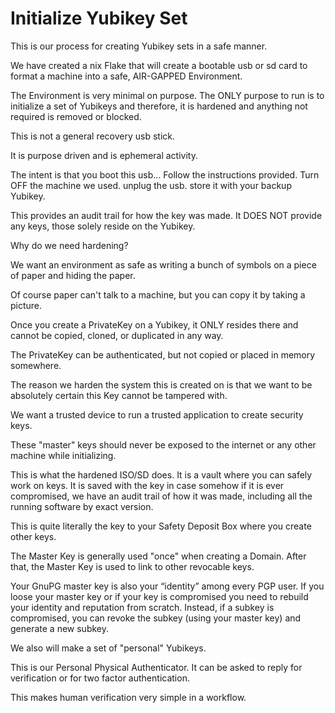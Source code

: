 # Initialize Yubikey Set
This is our process for creating Yubikey sets in a safe manner.

We have created a nix Flake that will create a bootable usb or sd card to format a machine into a safe, AIR-GAPPED Environment.

The Environment is very minimal on purpose.
The ONLY purpose to run is to initialize a set of Yubikeys and therefore, it is hardened and anything not required is removed or blocked.

This is not a general recovery usb stick.

It is purpose driven and is ephemeral activity.

The intent is that you boot this usb...
Follow the instructions provided.
Turn OFF the machine we used.
unplug the usb.
store it with your backup Yubikey.

This provides an audit trail for how the key was made.
It DOES NOT provide any keys, those solely reside on the Yubikey.

Why do we need hardening?

We want an environment as safe as writing a bunch of symbols on a piece of paper and hiding the paper.

Of course paper can't talk to a machine, but you can copy it by taking a picture.

Once you create a PrivateKey on a Yubikey, it ONLY resides there and cannot be copied, cloned, or duplicated in any way.

The PrivateKey can be authenticated, but not copied or placed in memory somewhere.

The reason we harden the system this is created on is that we want to be absolutely certain this Key cannot be tampered with.

We want a trusted device to run a trusted application to create security keys.

These "master" keys should never be exposed to the internet or any other machine while initializing.

This is what the hardened ISO/SD does. It is a vault where you can safely work on keys. It is saved with the key in case somehow if it is ever compromised, we have an audit trail of how it was made, including all the running software by exact version.

This is quite literally the key to your Safety Deposit Box where you create other keys.

The Master Key is generally used "once" when creating a Domain. After that, the Master Key is used to link to other revocable keys. 

Your GnuPG master key is also your “identity” among every PGP user. If you loose your master key or if your key is compromised you need to rebuild your identity and reputation from scratch. Instead, if a subkey is compromised, you can revoke the subkey (using your master key) and generate a new subkey.

We also will make a set of "personal" Yubikeys.

This is our Personal Physical Authenticator.
It can be asked to reply for verification or for two factor authentication.

This makes human verification very simple in a workflow.

